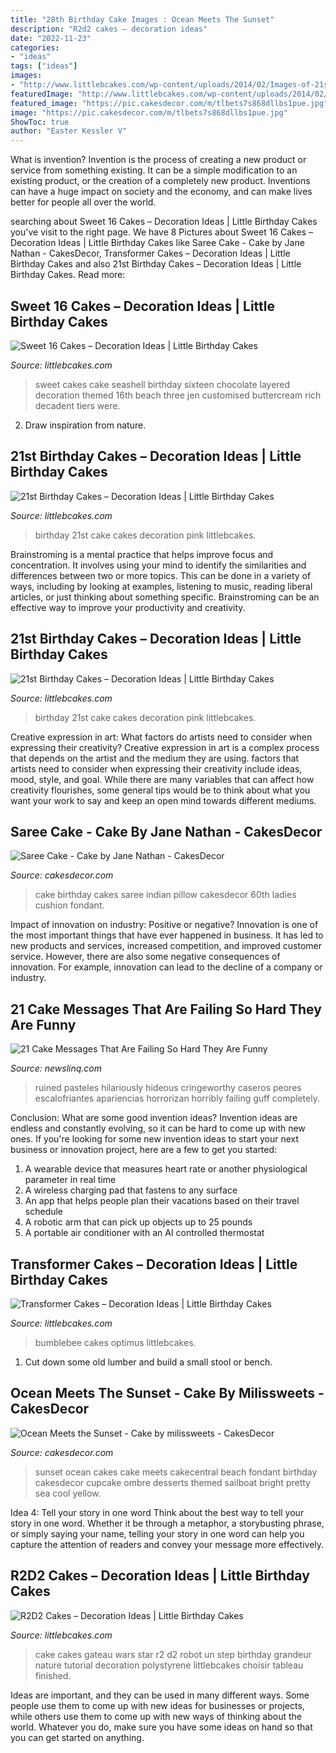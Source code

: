 ```yaml
---
title: "28th Birthday Cake Images : Ocean Meets The Sunset"
description: "R2d2 cakes – decoration ideas"
date: "2022-11-23"
categories:
- "ideas"
tags: ["ideas"]
images:
- "http://www.littlebcakes.com/wp-content/uploads/2014/02/Images-of-21st-Birthday-Cakes-768x1024.jpg"
featuredImage: "http://www.littlebcakes.com/wp-content/uploads/2014/02/Images-of-21st-Birthday-Cakes-768x1024.jpg"
featured_image: "https://pic.cakesdecor.com/m/tlbets7s868dllbs1pue.jpg"
image: "https://pic.cakesdecor.com/m/tlbets7s868dllbs1pue.jpg"
ShowToc: true
author: "Easter Kessler V"
---
```



What is invention?
Invention is the process of creating a new product or service from something existing. It can be a simple modification to an existing product, or the creation of a completely new product. Inventions can have a huge impact on society and the economy, and can make lives better for people all over the world.

	

		
searching about Sweet 16 Cakes – Decoration Ideas | Little Birthday Cakes you've visit to the right page. We have 8 Pictures about Sweet 16 Cakes – Decoration Ideas | Little Birthday Cakes like Saree Cake - Cake by Jane Nathan - CakesDecor, Transformer Cakes – Decoration Ideas | Little Birthday Cakes and also 21st Birthday Cakes – Decoration Ideas | Little Birthday Cakes. Read more:
		
    
## Sweet 16 Cakes – Decoration Ideas | Little Birthday Cakes

<img loading=lazy src="http://www.littlebcakes.com/wp-content/uploads/2014/02/Sweet-16-Cakes-Ideas.jpg" onerror="this.onerror=null;this.src='https://tse2.mm.bing.net/th?id=OIP.Qhg5BdUPRfx7ZYJqtAjxWgHaLI&amp;pid=15.1';" alt="Sweet 16 Cakes – Decoration Ideas | Little Birthday Cakes">

_Source: littlebcakes.com_

>sweet cakes cake seashell birthday sixteen chocolate layered decoration themed 16th beach three jen customised buttercream rich decadent tiers were. 

	

2. Draw inspiration from nature.

    
## 21st Birthday Cakes – Decoration Ideas | Little Birthday Cakes

<img loading=lazy src="https://www.littlebcakes.com/wp-content/uploads/2014/02/Images-of-21st-Birthday-Cakes.jpg" onerror="this.onerror=null;this.src='https://tse3.mm.bing.net/th?id=OIP.7ceUCD8BGLXEkUFyYyEfdAHaJ4&amp;pid=15.1';" alt="21st Birthday Cakes – Decoration Ideas | Little Birthday Cakes">

_Source: littlebcakes.com_

>birthday 21st cake cakes decoration pink littlebcakes. 

	

Brainstroming is a mental practice that helps improve focus and concentration. It involves using your mind to identify the similarities and differences between two or more topics. This can be done in a variety of ways, including by looking at examples, listening to music, reading liberal articles, or just thinking about something specific. Brainstroming can be an effective way to improve your productivity and creativity.

    
## 21st Birthday Cakes – Decoration Ideas | Little Birthday Cakes

<img loading=lazy src="http://www.littlebcakes.com/wp-content/uploads/2014/02/Images-of-21st-Birthday-Cakes-768x1024.jpg" onerror="this.onerror=null;this.src='https://tse1.mm.bing.net/th?id=OIP.JcL9Uv2HdGwtqFyssu1glgHaJ4&amp;pid=15.1';" alt="21st Birthday Cakes – Decoration Ideas | Little Birthday Cakes">

_Source: littlebcakes.com_

>birthday 21st cake cakes decoration pink littlebcakes. 

	

Creative expression in art: What factors do artists need to consider when expressing their creativity?
Creative expression in art is a complex process that depends on the artist and the medium they are using. factors that artists need to consider when expressing their creativity include ideas, mood, style, and goal. While there are many variables that can affect how creativity flourishes, some general tips would be to think about what you want your work to say and keep an open mind towards different mediums.

    
## Saree Cake - Cake By Jane Nathan - CakesDecor

<img loading=lazy src="https://pic.cakesdecor.com/m/bnmc27vl8j5o3pggt1ve.jpg" onerror="this.onerror=null;this.src='https://tse1.mm.bing.net/th?id=OIP.FZ7OppQYXnMwZh3bqZlneQHaJ3&amp;pid=15.1';" alt="Saree Cake - Cake by Jane Nathan - CakesDecor">

_Source: cakesdecor.com_

>cake birthday cakes saree indian pillow cakesdecor 60th ladies cushion fondant. 

	

Impact of innovation on industry: Positive or negative?
Innovation is one of the most important things that have ever happened in business. It has led to new products and services, increased competition, and improved customer service. However, there are also some negative consequences of innovation. For example, innovation can lead to the decline of a company or industry.

    
## 21 Cake Messages That Are Failing So Hard They Are Funny

<img loading=lazy src="https://www.newslinq.com/wp-content/uploads/2015/06/9782.jpg" onerror="this.onerror=null;this.src='https://tse3.mm.bing.net/th?id=OIP.RTj33gy52G7oz7wBWZ6qqAHaJ4&amp;pid=15.1';" alt="21 Cake Messages That Are Failing So Hard They Are Funny">

_Source: newslinq.com_

>ruined pasteles hilariously hideous cringeworthy caseros peores escalofriantes apariencias horrorizan horribly failing guff completely. 

	

Conclusion: What are some good invention ideas?
Invention ideas are endless and constantly evolving, so it can be hard to come up with new ones. If you're looking for some new invention ideas to start your next business or innovation project, here are a few to get you started: 
1. A wearable device that measures heart rate or another physiological parameter in real time 
2. A wireless charging pad that fastens to any surface 
3. An app that helps people plan their vacations based on their travel schedule 
4. A robotic arm that can pick up objects up to 25 pounds 
5. A portable air conditioner with an AI controlled thermostat 

    
## Transformer Cakes – Decoration Ideas | Little Birthday Cakes

<img loading=lazy src="https://www.littlebcakes.com/wp-content/uploads/2014/01/Transformers-Bumblebee-Cake.jpg" onerror="this.onerror=null;this.src='https://tse4.mm.bing.net/th?id=OIP.GEli4pDwXEcfYjb302mbVgHaJ2&amp;pid=15.1';" alt="Transformer Cakes – Decoration Ideas | Little Birthday Cakes">

_Source: littlebcakes.com_

>bumblebee cakes optimus littlebcakes. 

	

1. Cut down some old lumber and build a small stool or bench.

    
## Ocean Meets The Sunset - Cake By Milissweets - CakesDecor

<img loading=lazy src="https://pic.cakesdecor.com/m/tlbets7s868dllbs1pue.jpg" onerror="this.onerror=null;this.src='https://tse3.mm.bing.net/th?id=OIP.gdXXEHc9wnEG-jTI0h9igAHaKZ&amp;pid=15.1';" alt="Ocean Meets the Sunset - Cake by milissweets - CakesDecor">

_Source: cakesdecor.com_

>sunset ocean cakes cake meets cakecentral beach fondant birthday cakesdecor cupcake ombre desserts themed sailboat bright pretty sea cool yellow. 

	

Idea 4: Tell your story in one word
Think about the best way to tell your story in one word. Whether it be through a metaphor, a storybusting phrase, or simply saying your name, telling your story in one word can help you capture the attention of readers and convey your message more effectively.

    
## R2D2 Cakes – Decoration Ideas | Little Birthday Cakes

<img loading=lazy src="https://www.littlebcakes.com/wp-content/uploads/2014/01/R2D2-Cake.jpg" onerror="this.onerror=null;this.src='https://tse1.mm.bing.net/th?id=OIP.5eLXqiH1rwqq4-cKggSt-AHaJ7&amp;pid=15.1';" alt="R2D2 Cakes – Decoration Ideas | Little Birthday Cakes">

_Source: littlebcakes.com_

>cake cakes gateau wars star r2 d2 robot un step birthday grandeur nature tutorial decoration polystyrene littlebcakes choisir tableau finished. 

	

Ideas are important, and they can be used in many different ways. Some people use them to come up with new ideas for businesses or projects, while others use them to come up with new ways of thinking about the world. Whatever you do, make sure you have some ideas on hand so that you can get started on anything.

